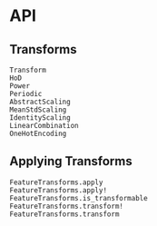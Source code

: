 # API

## Transforms

```@docs
Transform
HoD
Power
Periodic
AbstractScaling
MeanStdScaling
IdentityScaling
LinearCombination
OneHotEncoding
```

## Applying Transforms

```@docs
FeatureTransforms.apply
FeatureTransforms.apply!
FeatureTransforms.is_transformable
FeatureTransforms.transform!
FeatureTransforms.transform
```
